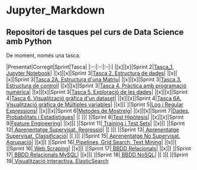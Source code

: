 # Jupyter_Markdown

## Repositori de tasques pel curs de Data Science amb Python


De moment, només una tasca.  

|Presentat|Corregit|Sprint|Tasca|
|:-:|:-:|:-|:|
|[x]|[x]|Sprint 2|[Tasca_1. Jupyter Notebook]('file://./tasca_1/tasca_1.ipynb')|
|[x]|[x]|Sprint 3|[Tasca 2. Estructura de dades]('file://./tasca_2/tasca_2.ipynb')|
|[x]|[x]|Sprint 3|[Tasca 2A. Estructura d'una Matriu]('file://./tasca_2/tasca_2A.ipynb')|
|[x]|[x]|Sprint 3|[Tasca 3. Estructura de control]('file://./tasca_3/tasca_3.ipynb')|
|[x]|[x]|Sprint 3|[Tasca 4. Pràctica amb programació numèrica]('file://./tasca_4/tasca_4.ipynb')|
|[x]|[x]|Sprint 3|[Tasca 5. Exploració de les dades]('file://./tasca_5/tasca_5.ipynb')|
|[x]|[x]|Sprint 4|[Tasca 6.  Visualització gràfica d'un dataset]('file://./tasca_6/tasca_6.ipynb')|
|[x]|[x]|Sprint 4|[Tasca 6A. Visualització gràfica de Múltiples variables]('file://./tasca_6/tasca_6A.ipynb')|
|[x]|[ ]|Sprint 5|[Log i Regular Expressions]('file://./tasca_7/tasca_7_log_i_re.ipynb')|
|[x]|[x]|Sprint 6|[Metodes de Mostreig]('file://./WIP/S6_Mètodes_de_mostreig.ipynb')|
|[x]|[x]|Sprint 7|[Dades, Probabilitats i Estadístiques]('file://./WIP/S7_Dades_Probabilitats_i_Estadístiques.ipynb')|
|[ ]|[ ]|Sprint 8|[Test Hipòtesis]('file://./WIP/S8_Test_Hipòtesis.ipynb')|
|[x]|[x]|Sprint 9|[Feature Engineering]('file://./WIP/S9_Feature_Engineering.ipynb')|
|[x]|[ ]|Sprint 11|[ Training i Test Sets]('file://./WIP/S11_Training_i_Test_Sets.ipynb')|
|[x]|[ ]|Sprint 12|[ Aprenentatge Supervisat. Regressió]('file://./WIP/S12_Aprenentatge_Supervisat_Regressions.ipynb')|
|[ ]|[ ]|Sprint 13|[ Aprenentatge Supervisat. Classificació]('file://./WIP/S13_Aprenentatge_Supervisat_Classificació.ipynb')|
|[ ]|[ ]|Sprint 15|[ Aprenentatge No Supervisat. Agrupació]('file://./WIP/S15_Aprenentatge_No_Supervisat_Agrupació.ipynb')|
|[x]|[ ]|Sprint 16|[ Pipelines, Grid Search, Text Mining]('file://./WIP/S16_Pipelines_Grid_Search_i_Text_Mining.ipynb')|
|[x]|[ ]|Sprint 16|[ Web Scraping]('file://./WIP/S16_Web_Scraping.ipynb')|
|[x]|[ ]|Sprint 17|[ BBDD Relacionals]('file://./WIP/S17_Bases_de_Dades_Relacionals.ipynb')|
|[x]|[ ]|Sprint 17|[ BBDD Relacionals MySQL]('file://./WIP/S17_Base_de_Dades_MySQL.ipynb')|
|[x]|[ ]|Sprint 18|[ BBDD NoSQL]('file://./WIP/S18_Base_de_Dades_NoSQL.ipynb')|
|[ ]|[ ]|Sprint 19|[ Visualització interactiva. ElasticSearch]('file://./WIP/S19_Visualització_interactiva_amb_ElasticSearch_Stack.ipynb')
